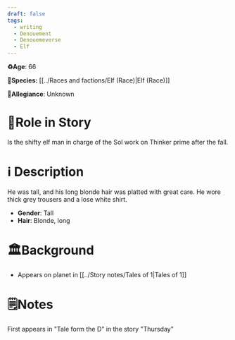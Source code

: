 ```yaml
---
draft: false
tags:
  - writing
  - Denouement
  - Denouemeverse
  - Elf
---
```


**♻️Age**:  66

👾**Species:** [[../Races and factions/Elf (Race)|Elf (Race)]]

🏅**Allegiance**: Unknown

# 🎲Role in Story

Is the shifty elf man in charge of the Sol work on Thinker prime after the fall.

# ℹ️ Description

He was tall, and his long blonde hair was platted with great care. He wore thick grey trousers and a lose white shirt.

* **Gender**: Tall
* **Hair**: Blonde, long

# 🏛️Background

- Appears on planet in [[../Story notes/Tales of 1|Tales of 1]]

# 🗒️Notes

  First appears in "Tale form the D" in the story "Thursday"

